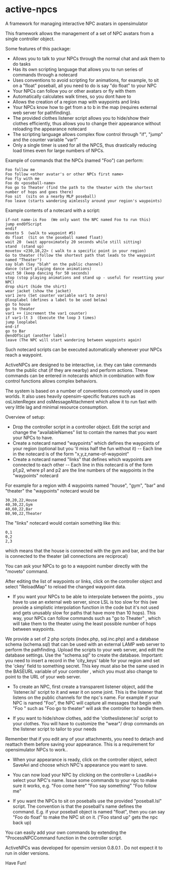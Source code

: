 active-npcs
============

A framework for managing interactive NPC avatars in opensimulator

This framework allows the management of a set of NPC avatars from a single controller object. 

Some features of this package:

- Allows you to talk to your NPCs through the normal chat and ask them to do tasks
- Has its own scripting language that allows you to run series of commands through a notecard
- Uses conventions to avoid scripting for animations, for example, to sit on a "float" poseball, all you need to do is say  "do float"  to your NPC
- Your NPCs can follow you or other avatars or fly with them
- Automatically calculates walk times, so you dont have to 
- Allows the creation of a region map with waypoints and links 
- Your NPCs know how to get from a to b in the map (requires external web server for pathfinding). 
- The provided clothes listener script allows you to hide/show their clothes efficiently, thus allows you to change their appearance without reloading the appearance notecard
- The scripting language allows complex flow control through "if", "jump" and the counter variable "var1"
- Only a single timer is used for all the NPCS, thus drastically reducing load times even for large numbers of NPCs.


Example of commands  that the NPCs  (named "Foo") can perform:
  
    Foo follow me
    Foo follow <other avatar's or other NPCs first name>
    Foo fly with me
    Foo do <poseball-name>
    Foo go to Theater (find the path to the theater with the shortest number of hops and goes there)
    Foo sit  (sits on a nearby MLP poseball)
    Foo leave (starts wandering aimlessly around your region's waypoints)

Example contents of a notecard with a script:
  
    if-not name-is Foo  (We only want the NPC named Foo to run this)
    jump endOfScript
    endif
    moveto 5  (walk to waypoint #5)
    do float  (Sit on the poseball named float)
    wait 20  (wait approximately 20 seconds while still sitting)
    stand  (stand up)
    movetov <230,10,22> ( walk to a specific point in your region)
    Go to theater (follow the shortest path that leads to the waypoint named "Theater")
    say blah (Say "blah" on the public channel)
    dance (start playing dance animations)
    wait 50 (keep dancing for 50 seconds)
    stop (stop playing animations and stand up - useful for resetting your NPC)
    drop shirt (hide the shirt)
    wear jacket (show the jacket)
    var1 zero (Set counter variable var1 to zero)
    @looplabel (defines a label to be used below)
    go to house
    go to theater
    var1 ++ (increment the var1 counter)
    if var1-lt 3  (Execute the loop 3 times)
    jump looplabel
    end-if
    go to Bar
    @endOfScipt (another label)
    leave (The NPC will start wandering between waypoints again)

Such notecard scripts can be executed automatically whenever your NPCs reach a waypoint.

ActiveNPCs are designed to be interactive, i.e. they can take commands from the public chat (if they are nearby) and perform actions. These commands can be entered in notecards which in combination with flow control functions allows complex behaviors.

The system is based on a number of conventions commonly used in open worlds. It also uses heavily opensim-specific features such as osListenRegex and osMessageAttachment which allow it to run fast with very little lag and minimal resource consumption. 

Overview of setup:
- Drop the controller script in a controller object. Edit the script and  change the "availableNames" list to contain the names that you want your NPCs to have.
- Create a notecard named "waypoints" which defines the waypoints of your region (optional but you 'll miss half the fun without it)
-- Each line in the notecard is of the form "x,y,z,name-of-waypoint"
- Create a notecard named "links" that defines which waypoints are connected to each other
-- Each line in this notecard is of the form p1,p2, where p1 and p2 are the line numbers of the waypoints in the "waypoints" notecard

For example for a region with 4 waypoints named "house", "gym", "bar" and "theater" the "waypoints" notecard would be 

    30,20,22,House
    40,30,22,Gym
    40,60,22,Bar
    80,90,22,Theater

The "links" notecard would contain something like this:

    0,1
    0,2
    2,3

which means that the house is connected with the gym and bar, and the bar is connected to the theater (all connections are reciprocal)

You can ask your NPCs to go to a waypoint number directly with the "moveto" command.

After editing the list of waypoints or links, click on the controller object and select "ReloadMap" to reload the changed waypoint data.

- If you want your NPCs to be able to interpolate between the points , you have to use an external web server, since LSL is too slow for this (we provide a simplistic interpolation function in the code but it's not used and gets unusably slow for paths that have more than 10 hops). This way, your NPCs can follow commands such as "go to Theater" , which will take them to the theater using the least possible number of hops between waypoints. 

We provide a set of 2 php scripts (index.php, sql.inc.php) and a database schema (schema.sql) that can be used with an external LAMP web server to perform the pathfinding. Upload the scripts to your web server, and edit the database settings. Use the "schema.sql" to create the database. Important: you need to insert a record in the 'city_keys' table for your region amd set the 'ckey' field to something secret. This key must also be the same used in the  BASEURL variable of your controller , which you must also change to point to the URL of your web server.


- To create an NPC, first create a transparent listener object, add the 'listener.lsl' script to it and wear it on some joint. This is the listener that listens on the public channels for the npc's name. For example if your NPC is  named "Foo", the NPC will capture all messages that begin with "Foo " such as "Foo go to theater" will ask the controller to handle them. 

- If you want to hide/show clothes, add the 'clotheslistener.lsl' script to your clothes. You will have to customize the "wear"/ drop commands on the listener script to tailor to your needs

Remember that if you edit any of your attachments, you need to detach and reattach them before saving your appearance. This is a requirement for  opensimulator NPCs to work.. 

- When your appearance is ready, click on the controller object, select SaveAvi and choose which NPC's appearance you want to save. 
- You can now load your NPC by clicking on the controller-> LoadAvi-> select your NPC's name. Issue some commands to your npc to make sure it works, e.g. "Foo come here" "Foo say something" "Foo follow me"

- If you want the NPCs to sit on poseballs use the provided "poseball.lsl" script. The convention is that the poseball's name defines the command. E.g. if your poseball object is named "float", then you can say "Foo do float" to make the NPC sit on it. ("Foo stand up" gets the npc back up)

You can easily add your own commands  by extending the "ProcessNPCCommand function in the controller script.

ActiveNPCs was developed for opensim version 0.8.0.1 . Do not expect it to run in older versions.


Have Fun!
